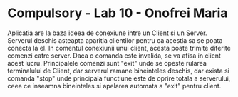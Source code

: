 # Compulsory - Lab 10 - Onofrei Maria

Aplicatia are la baza ideea de conexiune intre un Client si un Server. Serverul deschis asteapta aparitia clientilor pentru ca acestia sa se poata conecta la el. In comentul conexiunii unui client, acesta poate trimite diferite comenzi catre server. Daca o comanda este invalida, se va afisa in client acest lucru. Principalele comenzi sunt "exit" unde se opeste rularea terminalului de Client, dar serverul ramane bineinteles deschis, dar exista si comanda "stop" unde principala functiune este de oprire totala a serverului, ceea ce inseamna bineinteles si apelarea automata a "exit" pentru client.
